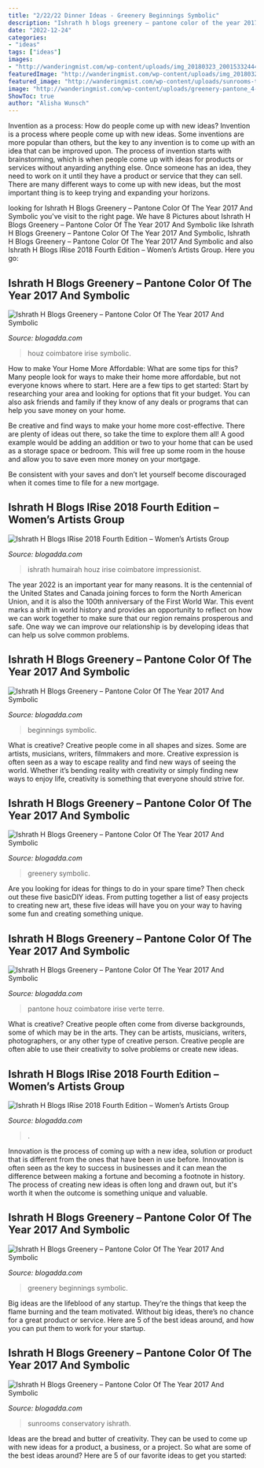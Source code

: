 ```yaml
---
title: "2/22/22 Dinner Ideas - Greenery Beginnings Symbolic"
description: "Ishrath h blogs greenery – pantone color of the year 2017 and symbolic"
date: "2022-12-24"
categories:
- "ideas"
tags: ["ideas"]
images:
- "http://wanderingmist.com/wp-content/uploads/img_20180323_2001533244422521880301338-768x1024.jpg"
featuredImage: "http://wanderingmist.com/wp-content/uploads/img_20180323_1727003979320729951310531-300x225.jpg"
featured_image: "http://wanderingmist.com/wp-content/uploads/sunrooms-that-fill-your-life-with-light-and-love-for-all-things-green.jpg"
image: "http://wanderingmist.com/wp-content/uploads/greenery-pantone_4-300x206.jpg"
ShowToc: true
author: "Alisha Wunsch"
---
```



Invention as a process: How do people come up with new ideas?
Invention is a process where people come up with new ideas. Some inventions are more popular than others, but the key to any invention is to come up with an idea that can be improved upon. The process of invention starts with brainstorming, which is when people come up with ideas for products or services without anyarding anything else. Once someone has an idea, they need to work on it until they have a product or service that they can sell. There are many different ways to come up with new ideas, but the most important thing is to keep trying and expanding your horizons.

	

		
looking for Ishrath H Blogs Greenery – Pantone Color Of The Year 2017 And Symbolic you've visit to the right page. We have 8 Pictures about Ishrath H Blogs Greenery – Pantone Color Of The Year 2017 And Symbolic like Ishrath H Blogs Greenery – Pantone Color Of The Year 2017 And Symbolic, Ishrath H Blogs Greenery – Pantone Color Of The Year 2017 And Symbolic and also Ishrath H Blogs IRise 2018 Fourth Edition – Women’s Artists Group. Here you go:
		
    
## Ishrath H Blogs Greenery – Pantone Color Of The Year 2017 And Symbolic

<img loading=lazy src="http://wanderingmist.com/wp-content/uploads/img_20180323_2001533244422521880301338-768x1024.jpg" onerror="this.onerror=null;this.src='https://tse4.mm.bing.net/th?id=OIP.nqL9V7g0sHxkcDHnSfQxcAHaJ4&amp;pid=15.1';" alt="Ishrath H Blogs Greenery – Pantone Color Of The Year 2017 And Symbolic">

_Source: blogadda.com_

>houz coimbatore irise symbolic. 

	

How to make Your Home More Affordable: What are some tips for this?
Many people look for ways to make their home more affordable, but not everyone knows where to start. Here are a few tips to get started:
Start by researching your area and looking for options that fit your budget. You can also ask friends and family if they know of any deals or programs that can help you save money on your home.

Be creative and find ways to make your home more cost-effective. There are plenty of ideas out there, so take the time to explore them all! A good example would be adding an addition or two to your home that can be used as a storage space or bedroom. This will free up some room in the house and allow you to save even more money on your mortgage.

Be consistent with your saves and don’t let yourself become discouraged when it comes time to file for a new mortgage.

    
## Ishrath H Blogs IRise 2018 Fourth Edition – Women’s Artists Group

<img loading=lazy src="http://wanderingmist.com/wp-content/uploads/img_20180324_134953_6954286136721771267134.jpg" onerror="this.onerror=null;this.src='https://tse4.mm.bing.net/th?id=OIP.GM2pcISGqqOdO08LToVpswHaHa&amp;pid=15.1';" alt="Ishrath H Blogs IRise 2018 Fourth Edition – Women’s Artists Group">

_Source: blogadda.com_

>ishrath humairah houz irise coimbatore impressionist. 

	

The year 2022 is an important year for many reasons. It is the centennial of the United States and Canada joining forces to form the North American Union, and it is also the 100th anniversary of the First World War. This event marks a shift in world history and provides an opportunity to reflect on how we can work together to make sure that our region remains prosperous and safe. One way we can improve our relationship is by developing ideas that can help us solve common problems.

    
## Ishrath H Blogs Greenery – Pantone Color Of The Year 2017 And Symbolic

<img loading=lazy src="http://wanderingmist.com/wp-content/uploads/greenery-pantone_2-290x200.jpg" onerror="this.onerror=null;this.src='https://tse4.mm.bing.net/th?id=OIP.SYAsnc2PWfIKYIKQAV6NXgAAAA&amp;pid=15.1';" alt="Ishrath H Blogs Greenery – Pantone Color Of The Year 2017 And Symbolic">

_Source: blogadda.com_

>beginnings symbolic. 

	

What is creative?
Creative people come in all shapes and sizes. Some are artists, musicians, writers, filmmakers and more. Creative expression is often seen as a way to escape reality and find new ways of seeing the world. Whether it’s bending reality with creativity or simply finding new ways to enjoy life, creativity is something that everyone should strive for.

    
## Ishrath H Blogs Greenery – Pantone Color Of The Year 2017 And Symbolic

<img loading=lazy src="http://wanderingmist.com/wp-content/uploads/greenery-pantone_4-300x206.jpg" onerror="this.onerror=null;this.src='https://tse1.mm.bing.net/th?id=OIP.GyVgyceY3GYUJNJV57gAxQAAAA&amp;pid=15.1';" alt="Ishrath H Blogs Greenery – Pantone Color Of The Year 2017 And Symbolic">

_Source: blogadda.com_

>greenery symbolic. 

	

Are you looking for ideas for things to do in your spare time? Then check out these five basicDIY ideas. From putting together a list of easy projects to creating new art, these five ideas will have you on your way to having some fun and creating something unique.

    
## Ishrath H Blogs Greenery – Pantone Color Of The Year 2017 And Symbolic

<img loading=lazy src="http://wanderingmist.com/wp-content/uploads/img_20180323_1726131200168048248008473-768x576.jpg" onerror="this.onerror=null;this.src='https://tse1.mm.bing.net/th?id=OIP.AJ4vahjtEbKNCgrJWy8EmgHaFj&amp;pid=15.1';" alt="Ishrath H Blogs Greenery – Pantone Color Of The Year 2017 And Symbolic">

_Source: blogadda.com_

>pantone houz coimbatore irise verte terre. 

	

What is creative?
Creative people often come from diverse backgrounds, some of which may be in the arts. They can be artists, musicians, writers, photographers, or any other type of creative person. Creative people are often able to use their creativity to solve problems or create new ideas.

    
## Ishrath H Blogs IRise 2018 Fourth Edition – Women’s Artists Group

<img loading=lazy src="http://wanderingmist.com/wp-content/uploads/img_20180323_1727003979320729951310531-300x225.jpg" onerror="this.onerror=null;this.src='https://tse2.mm.bing.net/th?id=OIP.M1lLWd-hv6CLHCv83kmN4wAAAA&amp;pid=15.1';" alt="Ishrath H Blogs IRise 2018 Fourth Edition – Women’s Artists Group">

_Source: blogadda.com_

>. 

	

Innovation is the process of coming up with a new idea, solution or product that is different from the ones that have been in use before. Innovation is often seen as the key to success in businesses and it can mean the difference between making a fortune and becoming a footnote in history. The process of creating new ideas is often long and drawn out, but it's worth it when the outcome is something unique and valuable.

    
## Ishrath H Blogs Greenery – Pantone Color Of The Year 2017 And Symbolic

<img loading=lazy src="http://wanderingmist.com/wp-content/uploads/greenery-pantone_8-300x206.jpg" onerror="this.onerror=null;this.src='https://tse3.mm.bing.net/th?id=OIP.lp3aJmCcmw0Dc5HQDTBF1wAAAA&amp;pid=15.1';" alt="Ishrath H Blogs Greenery – Pantone Color Of The Year 2017 And Symbolic">

_Source: blogadda.com_

>greenery beginnings symbolic. 

	

Big ideas are the lifeblood of any startup. They’re the things that keep the flame burning and the team motivated. Without big ideas, there’s no chance for a great product or service. Here are 5 of the best ideas around, and how you can put them to work for your startup.

    
## Ishrath H Blogs Greenery – Pantone Color Of The Year 2017 And Symbolic

<img loading=lazy src="http://wanderingmist.com/wp-content/uploads/sunrooms-that-fill-your-life-with-light-and-love-for-all-things-green.jpg" onerror="this.onerror=null;this.src='https://tse1.mm.bing.net/th?id=OIP.2h8Uh8sZ5WYvOmHA0yKUAwHaFM&amp;pid=15.1';" alt="Ishrath H Blogs Greenery – Pantone Color Of The Year 2017 And Symbolic">

_Source: blogadda.com_

>sunrooms conservatory ishrath. 

	

Ideas are the bread and butter of creativity. They can be used to come up with new ideas for a product, a business, or a project. So what are some of the best ideas around? Here are 5 of our favorite ideas to get you started:

